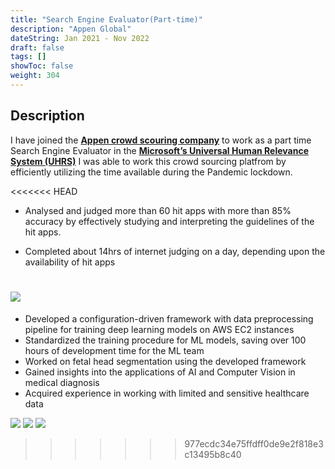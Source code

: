```yaml
---
title: "Search Engine Evaluator(Part-time)"
description: "Appen Global"
dateString: Jan 2021 - Nov 2022
draft: false
tags: []
showToc: false
weight: 304
--- 
```

## Description

I have joined the **[Appen crowd scouring company](https://appen.com/crowd-2/#crowd)** to work as a part time Search Engine Evaluator in the **[Microsoft’s Universal Human Relevance System (UHRS)](https://prod.uhrs.playmsn.com/UHRS/)** 
I was able to work this crowd sourcing platfrom by efficiently utilizing the time available during the Pandemic lockdown.

<<<<<<< HEAD
- Analysed and judged more than 60 hit apps with more than 85% accuracy by effectively studying and interpreting the guidelines of the hit apps. 

- Completed about 14hrs of internet judging on a day, depending upon the availability of hit apps

![](/experience/origin-health/appen.jpg)
=======
- Developed a configuration-driven framework with data preprocessing pipeline for training deep learning models on AWS EC2 instances
- Standardized the training procedure for ML models, saving over 100 hours of development time for the ML team
- Worked on fetal head segmentation using the developed framework
- Gained insights into the applications of AI and Computer Vision in medical diagnosis
- Acquired experience in working with limited and sensitive healthcare data

![](/experience/origin-health/img1.jpeg#center)
![](/experience/origin-health/img2.jpeg)
![](/experience/origin-health/img3.jpeg)
>>>>>>> 977ecdc34e75ffdff0de9e2f818e3c13495b8c40
